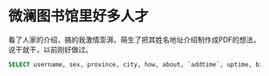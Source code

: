 # 微澜图书馆里好多人才
看了人家的介绍，搞的我激情澎湃。萌生了把其姓名地址介绍制作成PDF的想法，说干就干，以前刚好做过。

```sql
SELECT username, sex, province, city, how, about, `addtime`, uptime, birth FROM ts_user_info 
```

